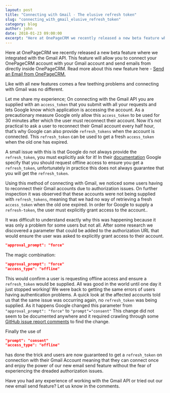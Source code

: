 ```yaml
---
layout: post
title: "Connecting with Gmail - The elusive refresh token"
slug: "connecting_with_gmail_elusive_refresh_token"
category: blog
author: john
date: 2018-01-23 09:00:00
excerpt: "Here at OnePageCRM we recently released a new beta feature where we integrated with the Gmail API."
---
```



Here at OnePageCRM we recently released a new beta feature where we integrated with the Gmail API. This feature will allow you to connect your OnePageCRM account with your Gmail account and send emails from directly inside OnePageCRM. Read more about this new feature here - <a href='http://help.onepagecrm.com/article/342-send-an-email-from-onepagecrm' target="_blank"> Send an Email from OnePageCRM. </a>

Like with all new features comes a few teething problems and connecting with Gmail was no different.

Let me share my experience; On connecting with the Gmail API you are supplied with an `access_token` that you submit with all your requests and lets Google know which application is accessing the account. As a precautionary measure Google only allow this `access_token` to be used for 30 minutes after which the user must reconnect their account. Now it’s not practical to ask a user to reconnect their Gmail account every half hour, that’s why Google can also provide `refresh_tokens` when the account is connected. This `refresh_token` can be used to get a fresh `access_token` when the old one has expired.

A small issue with this is that Google do not always provide the `refresh_token`, you must explicitly ask for it!  In their <a href='https://developers.google.com/identity/protocols/OAuth2WebServer' target="_blank">documentation</a> Google specify that you should request offline access to ensure you get a `refresh_token`, unfortunately in practice this does not always guarantee that you will get the `refresh_token`.


Using this method of connecting with Gmail, we noticed some users having to reconnect their Gmail accounts due to authorization issues. On further inspection it was observed that  these accounts were not being supplied with `refresh_tokens`, meaning that we had no way of retrieving a fresh `access_token` when the old one expired. In order for Google to supply a `refresh-token`, the user must explicitly grant access to the account..

<div style="text-align: center">
<imgalt="Gmail authentication screen"  class="img-responsive" src="/assets/images/gmail_auth_screen.png" />
</div>

It was difficult to understand exactly why this was happening because it was only a problem for some users but not all. After some research  we discovered a parameter that could be added to the authorization URL that would ensure the user was asked to explicitly grant access to their account.
 
```json
"approval_prompt": "force"
```
The magic combination: 
```json
"approval_prompt": "force"
"access_type": "offline"
```
This would confirm a user is requesting offline access and ensure a `refresh_token` would be supplied.
All was good in the world until one day it just stopped working! We were back to getting the same errors of users having authentication problems. A quick look at the affected accounts told us that the same issue was occurring again, no `refresh_token` was being supplied.  As it happens Google changed this parameter from `"approval_prompt": "force"` to `"prompt"="consent"` This change did not seem to be documented anywhere and it required crawling through some <a href="https://github.com/google/oauth2client/issues/453" target="_blank">GitHub issue report comments</a> to find the change.

Finally the use of 
```json
"prompt": "consent"
"access_type": "offline"
```
has done the trick and users are now guaranteed to get a `refresh_token` on connection with their Gmail Account meaning that they can connect once and enjoy the power of our new email send feature without the fear of experiencing the dreaded authorization issues.

Have you had any experience of working with the Gmail API or tried out our new email send feature? Let us know in the comments.